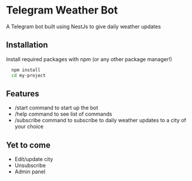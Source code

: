 
# Telegram Weather Bot

A Telegram bot built using NestJs to give daily weather updates



## Installation

Install required packages with npm (or any other package manager!)

```bash
  npm install
  cd my-project
```
    
## Features

- /start command to start up the bot
- /help command to see list of commands
- /subscribe command to subscribe to daily weather updates to a city of your choice

## Yet to come

- Edit/update city
- Unsubscribe
- Admin panel 